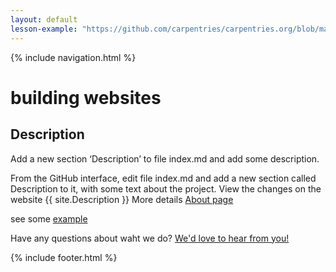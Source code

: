 ```yaml
---
layout: default
lesson-example: "https://github.com/carpentries/carpentries.org/blob/main/images/TheCarpentries-opengraph.png"
---
```


{% include navigation.html %}

# building websites

## Description
Add a new section ‘Description’ to file index.md and add some description.

From the GitHub interface, edit file index.md and add a new section called Description to it, with some text about the project.
View the changes on the website {{ site.Description }}
More details [About page](about)

see some [example]({{page.lesson-example}})

Have any questions about waht we do? [We'd love to hear from you!](mailto:{{site.Email}})

{% include footer.html %}
